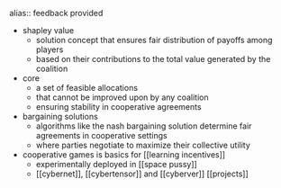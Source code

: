 alias:: feedback provided

- shapley value
	- solution concept that ensures fair distribution of payoffs among players
	- based on their contributions to the total value generated by the coalition
- core
	- a set of feasible allocations
	- that cannot be improved upon by any coalition
	- ensuring stability in cooperative agreements
- bargaining solutions
	- algorithms like the nash bargaining solution determine fair agreements in cooperative settings
	- where parties negotiate to maximize their collective utility
- cooperative games is basics for [[learning incentives]]
	- experimentally deployed in [[space pussy]]
	- [[cybernet]], [[cybertensor]] and [[cyberver]] [[projects]]